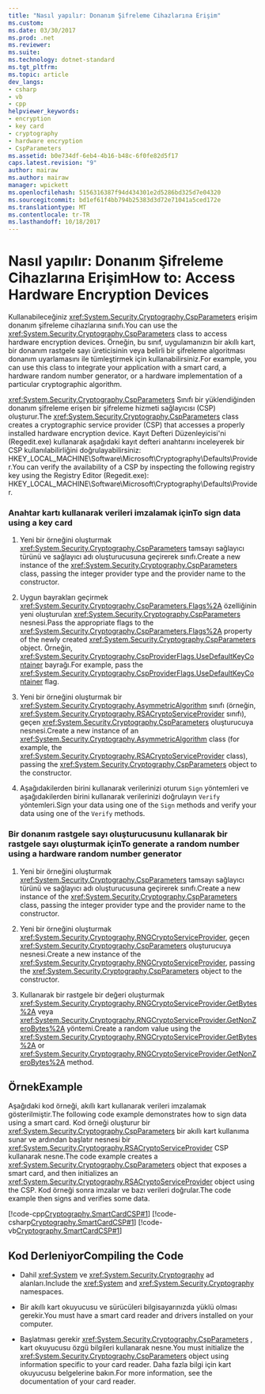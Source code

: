 ```yaml
---
title: "Nasıl yapılır: Donanım Şifreleme Cihazlarına Erişim"
ms.custom: 
ms.date: 03/30/2017
ms.prod: .net
ms.reviewer: 
ms.suite: 
ms.technology: dotnet-standard
ms.tgt_pltfrm: 
ms.topic: article
dev_langs:
- csharp
- vb
- cpp
helpviewer_keywords:
- encryption
- key card
- cryptography
- hardware encryption
- CspParameters
ms.assetid: b0e734df-6eb4-4b16-b48c-6f0fe82d5f17
caps.latest.revision: "9"
author: mairaw
ms.author: mairaw
manager: wpickett
ms.openlocfilehash: 5156316387f94d434301e2d5286bd325d7e04320
ms.sourcegitcommit: bd1ef61f4bb794b25383d3d72e71041a5ced172e
ms.translationtype: MT
ms.contentlocale: tr-TR
ms.lasthandoff: 10/18/2017
---
```

# <a name="how-to-access-hardware-encryption-devices"></a><span data-ttu-id="825eb-102">Nasıl yapılır: Donanım Şifreleme Cihazlarına Erişim</span><span class="sxs-lookup"><span data-stu-id="825eb-102">How to: Access Hardware Encryption Devices</span></span>
<span data-ttu-id="825eb-103">Kullanabileceğiniz <xref:System.Security.Cryptography.CspParameters> erişim donanım şifreleme cihazlarına sınıfı.</span><span class="sxs-lookup"><span data-stu-id="825eb-103">You can use the <xref:System.Security.Cryptography.CspParameters> class to access hardware encryption devices.</span></span> <span data-ttu-id="825eb-104">Örneğin, bu sınıf, uygulamanızın bir akıllı kart, bir donanım rastgele sayı üreticisinin veya belirli bir şifreleme algoritması donanım uyarlamasını ile tümleştirmek için kullanabilirsiniz.</span><span class="sxs-lookup"><span data-stu-id="825eb-104">For example, you can use this class to integrate your application with a smart card, a hardware random number generator, or a hardware implementation of a particular cryptographic algorithm.</span></span>  
  
 <span data-ttu-id="825eb-105"><xref:System.Security.Cryptography.CspParameters> Sınıfı bir yüklendiğinden donanım şifreleme erişen bir şifreleme hizmeti sağlayıcısı (CSP) oluşturur.</span><span class="sxs-lookup"><span data-stu-id="825eb-105">The <xref:System.Security.Cryptography.CspParameters> class creates a cryptographic service provider (CSP) that accesses a properly installed hardware encryption device.</span></span>  <span data-ttu-id="825eb-106">Kayıt Defteri Düzenleyicisi'ni (Regedit.exe) kullanarak aşağıdaki kayıt defteri anahtarını inceleyerek bir CSP kullanılabilirliğini doğrulayabilirsiniz: HKEY_LOCAL_MACHINE\Software\Microsoft\Cryptography\Defaults\Provider.</span><span class="sxs-lookup"><span data-stu-id="825eb-106">You can verify the availability of a CSP by inspecting the following registry key using the Registry Editor (Regedit.exe):  HKEY_LOCAL_MACHINE\Software\Microsoft\Cryptography\Defaults\Provider.</span></span>  
  
### <a name="to-sign-data-using-a-key-card"></a><span data-ttu-id="825eb-107">Anahtar kartı kullanarak verileri imzalamak için</span><span class="sxs-lookup"><span data-stu-id="825eb-107">To sign data using a key card</span></span>  
  
1.  <span data-ttu-id="825eb-108">Yeni bir örneğini oluşturmak <xref:System.Security.Cryptography.CspParameters> tamsayı sağlayıcı türünü ve sağlayıcı adı oluşturucusuna geçirerek sınıfı.</span><span class="sxs-lookup"><span data-stu-id="825eb-108">Create a new instance of the <xref:System.Security.Cryptography.CspParameters> class, passing the integer provider type and the provider name to the constructor.</span></span>  
  
2.  <span data-ttu-id="825eb-109">Uygun bayrakları geçirmek <xref:System.Security.Cryptography.CspParameters.Flags%2A> özelliğinin yeni oluşturulan <xref:System.Security.Cryptography.CspParameters> nesnesi.</span><span class="sxs-lookup"><span data-stu-id="825eb-109">Pass the appropriate flags to the <xref:System.Security.Cryptography.CspParameters.Flags%2A> property of the newly created <xref:System.Security.Cryptography.CspParameters> object.</span></span>  <span data-ttu-id="825eb-110">Örneğin, <xref:System.Security.Cryptography.CspProviderFlags.UseDefaultKeyContainer> bayrağı.</span><span class="sxs-lookup"><span data-stu-id="825eb-110">For example, pass the <xref:System.Security.Cryptography.CspProviderFlags.UseDefaultKeyContainer> flag.</span></span>  
  
3.  <span data-ttu-id="825eb-111">Yeni bir örneğini oluşturmak bir <xref:System.Security.Cryptography.AsymmetricAlgorithm> sınıfı (örneğin, <xref:System.Security.Cryptography.RSACryptoServiceProvider> sınıfı), geçen <xref:System.Security.Cryptography.CspParameters> oluşturucuya nesnesi.</span><span class="sxs-lookup"><span data-stu-id="825eb-111">Create a new instance of an <xref:System.Security.Cryptography.AsymmetricAlgorithm> class (for example, the <xref:System.Security.Cryptography.RSACryptoServiceProvider> class), passing the <xref:System.Security.Cryptography.CspParameters> object to the constructor.</span></span>  
  
4.  <span data-ttu-id="825eb-112">Aşağıdakilerden birini kullanarak verilerinizi oturum `Sign` yöntemleri ve aşağıdakilerden birini kullanarak verilerinizi doğrulayın `Verify` yöntemleri.</span><span class="sxs-lookup"><span data-stu-id="825eb-112">Sign your data using one of the `Sign` methods and verify your data using one of the `Verify` methods.</span></span>  
  
### <a name="to-generate-a-random-number-using-a-hardware-random-number-generator"></a><span data-ttu-id="825eb-113">Bir donanım rastgele sayı oluşturucusunu kullanarak bir rastgele sayı oluşturmak için</span><span class="sxs-lookup"><span data-stu-id="825eb-113">To generate a random number using a hardware random number generator</span></span>  
  
1.  <span data-ttu-id="825eb-114">Yeni bir örneğini oluşturmak <xref:System.Security.Cryptography.CspParameters> tamsayı sağlayıcı türünü ve sağlayıcı adı oluşturucusuna geçirerek sınıfı.</span><span class="sxs-lookup"><span data-stu-id="825eb-114">Create a new instance of the <xref:System.Security.Cryptography.CspParameters> class, passing the integer provider type and the provider name to the constructor.</span></span>  
  
2.  <span data-ttu-id="825eb-115">Yeni bir örneğini oluşturmak <xref:System.Security.Cryptography.RNGCryptoServiceProvider>, geçen <xref:System.Security.Cryptography.CspParameters> oluşturucuya nesnesi.</span><span class="sxs-lookup"><span data-stu-id="825eb-115">Create a new instance of the <xref:System.Security.Cryptography.RNGCryptoServiceProvider>, passing the <xref:System.Security.Cryptography.CspParameters> object to the constructor.</span></span>  
  
3.  <span data-ttu-id="825eb-116">Kullanarak bir rastgele bir değeri oluşturmak <xref:System.Security.Cryptography.RNGCryptoServiceProvider.GetBytes%2A> veya <xref:System.Security.Cryptography.RNGCryptoServiceProvider.GetNonZeroBytes%2A> yöntemi.</span><span class="sxs-lookup"><span data-stu-id="825eb-116">Create a random value using the <xref:System.Security.Cryptography.RNGCryptoServiceProvider.GetBytes%2A> or <xref:System.Security.Cryptography.RNGCryptoServiceProvider.GetNonZeroBytes%2A> method.</span></span>  
  
## <a name="example"></a><span data-ttu-id="825eb-117">Örnek</span><span class="sxs-lookup"><span data-stu-id="825eb-117">Example</span></span>  
 <span data-ttu-id="825eb-118">Aşağıdaki kod örneği, akıllı kart kullanarak verileri imzalamak gösterilmiştir.</span><span class="sxs-lookup"><span data-stu-id="825eb-118">The following code example demonstrates how to sign data using a smart card.</span></span>  <span data-ttu-id="825eb-119">Kod örneği oluşturur bir <xref:System.Security.Cryptography.CspParameters> bir akıllı kart kullanıma sunar ve ardından başlatır nesnesi bir <xref:System.Security.Cryptography.RSACryptoServiceProvider> CSP kullanarak nesne.</span><span class="sxs-lookup"><span data-stu-id="825eb-119">The code example creates a <xref:System.Security.Cryptography.CspParameters> object that exposes a smart card, and then initializes an <xref:System.Security.Cryptography.RSACryptoServiceProvider> object using the CSP.</span></span>  <span data-ttu-id="825eb-120">Kod örneği sonra imzalar ve bazı verileri doğrular.</span><span class="sxs-lookup"><span data-stu-id="825eb-120">The code example then signs and verifies some data.</span></span>  
  
 [!code-cpp[Cryptography.SmartCardCSP#1](../../../samples/snippets/cpp/VS_Snippets_CLR/Cryptography.SmartCardCSP/CPP/Cryptography.SmartCardCSP.cpp#1)]
 [!code-csharp[Cryptography.SmartCardCSP#1](../../../samples/snippets/csharp/VS_Snippets_CLR/Cryptography.SmartCardCSP/CS/example.cs#1)]
 [!code-vb[Cryptography.SmartCardCSP#1](../../../samples/snippets/visualbasic/VS_Snippets_CLR/Cryptography.SmartCardCSP/VB/example.vb#1)]  
  
## <a name="compiling-the-code"></a><span data-ttu-id="825eb-121">Kod Derleniyor</span><span class="sxs-lookup"><span data-stu-id="825eb-121">Compiling the Code</span></span>  
  
-   <span data-ttu-id="825eb-122">Dahil <xref:System> ve <xref:System.Security.Cryptography> ad alanları.</span><span class="sxs-lookup"><span data-stu-id="825eb-122">Include the <xref:System> and <xref:System.Security.Cryptography> namespaces.</span></span>  
  
-   <span data-ttu-id="825eb-123">Bir akıllı kart okuyucusu ve sürücüleri bilgisayarınızda yüklü olması gerekir.</span><span class="sxs-lookup"><span data-stu-id="825eb-123">You must have a smart card reader and drivers installed on your computer.</span></span>  
  
-   <span data-ttu-id="825eb-124">Başlatması gerekir <xref:System.Security.Cryptography.CspParameters> , kart okuyucusu özgü bilgileri kullanarak nesne.</span><span class="sxs-lookup"><span data-stu-id="825eb-124">You must initialize the <xref:System.Security.Cryptography.CspParameters> object using information specific to your card reader.</span></span>  <span data-ttu-id="825eb-125">Daha fazla bilgi için kart okuyucusu belgelerine bakın.</span><span class="sxs-lookup"><span data-stu-id="825eb-125">For more information, see the documentation of your card reader.</span></span>
